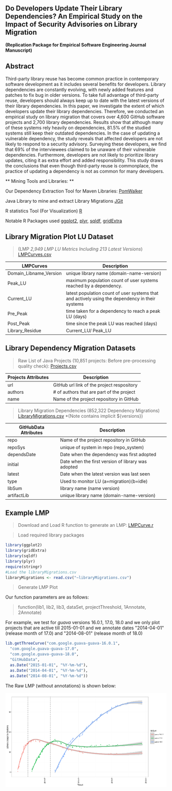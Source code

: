 Do Developers Update Their Library Dependencies? An Empirical Study on the Impact of Security Advisories on Library Migration
------

**(Replication Package for Empirical Software Engineering Journal Manuscript)**

## Abstract
Third-party library reuse has become common practice in contemporary software development as it includes several benefits for developers.
Library dependencies are constantly evolving, with newly added features and patches to fix bug in older versions.
To take full advantage of third-party reuse, developers should always keep up to date with the latest versions of their library dependencies.
In this paper, we investigate the extent of which developers update their library dependencies.
Therefore, we conducted an empirical study on library migration that covers over 4,600 GitHub software projects and 2,700 library dependencies.
Results show that although many of these systems rely heavily on dependencies, 81.5% of the studied systems still keep their outdated dependencies.
In the case of updating a vulnerable dependency, the study reveals that affected developers are not likely to respond to a security advisory.
Surveying these developers, we find that 69% of the interviewees claimed to be unaware of their vulnerable dependencies.
Furthermore, developers are not likely to prioritize library updates, citing it as extra effort and added responsibility.
This study draws the conclusions that even though third-party reuse is commonplace, the practice of updating a dependency is not as common for many developers.

** Mining Tools and Libraries: **

Our Dependency Extraction Tool for Maven Libraries: [PomWalker](https://github.com/raux/PomWalker)

Java Library to mine and extract Library Migrations
[JGit](http://www.eclipse.org/jgit/)

R statistics Tool (For Visualization) [R](https://www.r-project.org/)

Notable R Packages used [ggplot2](http://ggplot2.org/), [plyr](https://cran.r-project.org/web/packages/plyr/index.html),
[sqldf](https://cran.r-project.org/web/packages/sqldf/),
[gridExtra](https://cran.r-project.org/web/packages/gridExtra/gridExtra.pdf)

## Library Migration Plot LU Dataset

> (LMP _2,949 LMP LU Metrics Including 213 Latest Versions_)
[LMPCurves.csv](http://sel.ist.osaka-u.ac.jp/people/raula-k/librarymigrations/data/data/LU_metricsLMP.csv)

LMPCurves | Description
------------ | -------------
Domain_Libname_Version |  unique library name (domain-name-version)
Peak_LU | maximum population count of user systems reached by a dependency.
Current_LU | latest population count of user systems that and actively using the dependency in their systems
Pre_Peak|  time taken for a dependency to reach a peak LU (days)
Post_Peak | time since the peak LU was reached (days)
Library_Residue | Current_LU/ Peak_LU


## Library Dependency Migration Datasets

> Raw List of Java Projects (10,851 projects: Before pre-processing quality check):
[Projects.csv](http://sel.ist.osaka-u.ac.jp/people/raula-k/librarymigrations/data/data/Projects.csv)

Projects Attributes | Description
------------ | -------------
url | GitHub url link of the project respository
authors | # of authors that are part of the project
name | Name of the project repository in GitHub

> Library Migration Dependencies (852,322 Dependency Migrations)
[LibraryMigrations.csv](http://sel.ist.osaka-u.ac.jp/people/raula-k/librarymigrations/data/data/libraryMigrations.csv) *(Note contains implicit ${versions})

GitHubData Attributes | Description
------------ | -------------
repo | Name of the project repository in GitHub
repoSys | unique of system in repo (repo_system)
dependsDate | Date when the dependency was first adopted
initial | Date when the first version of library was adopted
latest | Date when the latest version was last seen
type | Used to monitor LU (a=migration)(b=idle)
libSum|  library name (name version)
artifactLib | unique library name (domain-name-version)

## Example LMP

> Download and Load R function to generate an LMP:
[LMPCurve.r](http://sel.ist.osaka-u.ac.jp/people/raula-k/librarymigrations/data/data/LMPCurve.r)

> Load required library packages
```R
library(ggplot2)
library(gridExtra)
library(sqldf)
library(plyr)
require(stringr)
#Load the libraryMigrations.csv
libraryMigrations <- read.csv("~libraryMigrations.csv")
```
> Generate LMP Plot

Our function parameters are as follows:

> function(lib1, lib2, lib3, dataSet, projectThreshold, 1Annotate, 2Annotate)

For example, we test for _guava_ versions 16.0.1, 17.0, 18.0 and we only plot projects that are active till 2015-01-01 and we annotate dates "2014-04-01" (release month of 17.0) and "2014-08-01" (release month of 18.0)

```R
lib.getThreeCurve("com.google.guava-guava-16.0.1",
  "com.google.guava-guava-17.0",
  "com.google.guava-guava-18.0",
  "GitHubData",
  as.Date("2015-01-01", "%Y-%m-%d"),
  as.Date("2014-04-01", "%Y-%m-%d"),
  as.Date("2014-08-01", "%Y-%m-%d"))
```
The Raw LMP (without annotations) is shown below:

![LMP Image](https://raw.githubusercontent.com/raux/Impact-of-Security-Advisories-on-Library-Migrations/master/images/sample.png)
